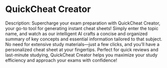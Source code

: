 # QuickCheat Creator
Description:
Supercharge your exam preparation with QuickCheat Creator, your go-to tool for generating instant cheat sheets! Simply enter the topic name, and watch as our intelligent AI crafts a concise and organized summary of key concepts and essential information tailored to that subject. No need for extensive study materials—just a few clicks, and you’ll have a personalized cheat sheet at your fingertips. Perfect for quick reviews and last-minute studying, QuickCheat Creator helps you maximize your study efficiency and approach your exams with confidence!
